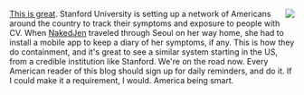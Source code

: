 <img src="http://scripting.com/images/2019/11/14/unclesam.png" border="0" align="right"><a href="https://med.stanford.edu/covid19/covid-counter.html">This is great</a>. Stanford University is setting up a network of Americans around the country to track their symptoms and exposure to people with CV. When <a href="http://scripting.com/2020/03/23.html#a154211">NakedJen</a> traveled through Seoul on her way home, she had to install a mobile app to keep a diary of her symptoms, if any. This is how they do containment, and it's great to see a similar system starting in the US, from a credible institution like Stanford. We're on the road now. Every American reader of this blog should sign up for daily reminders, and do it. If I could make it a requirement, I would. America being smart. 
